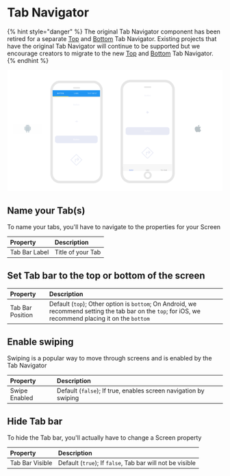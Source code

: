 # Tab Navigator

{% hint style="danger" %}
The original Tab Navigator component has been retired for a separate [Top](top-tab-navigator.md) and [Bottom](bottom-tab-navigator.md) Tab Navigator. Existing projects that have the original Tab Navigator will continue to be supported but we encourage creators to migrate to the new [Top](top-tab-navigator.md) and [Bottom](bottom-tab-navigator.md) Tab Navigator.
{% endhint %}

![On Android, the tab bar is usually oriented at the top of the screen. On iOS, it is usually on the bottom.](../../../../.gitbook/assets/thunkable-documentation-exhibits-82.png)

## Name your Tab\(s\)

To name your tabs, you'll have to navigate to the properties for your Screen

| Property | Description |
| :--- | :--- |
| Tab Bar Label | Title of your Tab |

## Set Tab bar to the top or bottom of the screen

| Property | Description |
| :--- | :--- |
| Tab Bar Position | Default \(`top`\); Other option is `bottom`; On Android, we recommend setting the tab bar on the `top`; for iOS, we recommend placing it on the `bottom` |

## Enable swiping

Swiping is a popular way to move through screens and is enabled by the Tab Navigator

| Property | Description |
| :--- | :--- |
| Swipe Enabled | Default \(`false`\); If true, enables screen navigation by swiping |

## **Hide Tab bar**

To hide the Tab bar, you'll actually have to change a Screen property

| Property | Description |
| :--- | :--- |
| Tab Bar Visible | Default \(`true`\); If `false`, Tab bar will not be visible |


